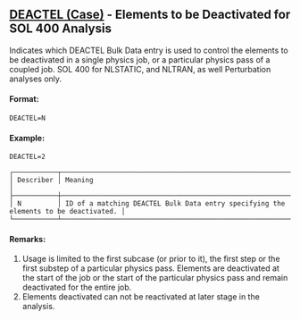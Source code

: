 ## [DEACTEL (Case)](https://nexus.hexagon.com/documentationcenter/bundle/MSC_Nastran_2022.4/page/Nastran_Combined_Book/qrg/casecontrol4a/TOC.DEACTEL.Case.xhtml) - Elements to be Deactivated for SOL 400 Analysis

Indicates which DEACTEL Bulk Data entry is used to control the elements to be deactivated in a single physics job, or a particular physics pass of a coupled job. SOL 400 for NLSTATIC, and NLTRAN, as well Perturbation analyses only.

#### Format:

```nastran
DEACTEL=N
```

#### Example:

```nastran
DEACTEL=2
```

```text
┌───────────┬─────────────────────────────────────────────────────────────────────────────────────┐
│ Describer │ Meaning                                                                             │
├───────────┼─────────────────────────────────────────────────────────────────────────────────────┤
│ N         │ ID of a matching DEACTEL Bulk Data entry specifying the elements to be deactivated. │
└───────────┴─────────────────────────────────────────────────────────────────────────────────────┘
```

#### Remarks:

1. Usage is limited to the first subcase (or prior to it), the first step or the first substep of a particular physics pass. Elements are deactivated at the start of the job or the start of the particular physics pass and remain deactivated for the entire job.
2. Elements deactivated can not be reactivated at later stage in the analysis.
